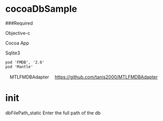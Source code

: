# cocoaDbSample

  ###Required
  
  Objective-c
  
  Cocoa App
  
  Sqlite3
  
	pod 'FMDB', '2.6'
	pod 'Mantle'
	
　MTLFMDBAdapter
　https://github.com/tanis2000/MTLFMDBAdapter

# init
dbFilePath_static 
Enter the full path of the db
　
